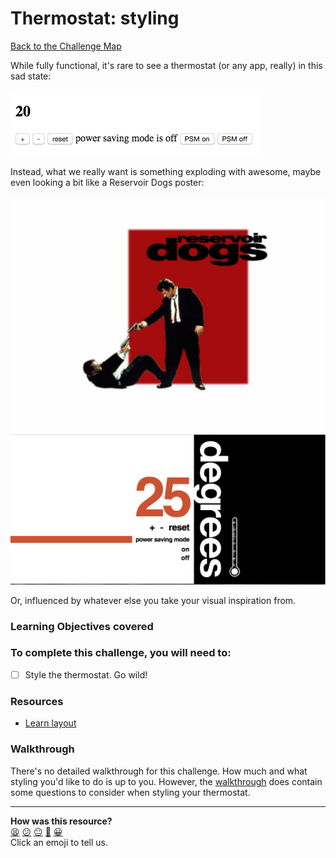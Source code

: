 # Thermostat: styling

[Back to the Challenge Map](README.md)

While fully functional, it's rare to see a thermostat (or any app, really) in this sad state:

![unstyled](images/thermostat-unstyled.png)

Instead, what we really want is something exploding with awesome, maybe even looking a bit like a Reservoir Dogs poster:

![Reservoir Dogs Poster of a man standing up pointing a gun at another man who is lying down and also pointing a gun at the first man.](images/reservoir-dogs.jpg)
![styled](images/thermostat-styled.png)

Or, influenced by whatever else you take your visual inspiration from.

### Learning Objectives covered

### To complete this challenge, you will need to:

- [ ] Style the thermostat.  Go wild!

### Resources

- [Learn layout](http://learnlayout.com/)

### Walkthrough

There's no detailed walkthrough for this challenge.  How much and what styling you'd like to do is up to you.  However, the [walkthrough](walkthroughs/styling.md) does contain some questions to consider when styling your thermostat.

<!-- BEGIN GENERATED SECTION DO NOT EDIT -->

---

**How was this resource?**  
[😫](https://airtable.com/shrUJ3t7KLMqVRFKR?prefill_Repository=course&prefill_File=thermostat_es6/styling.md&prefill_Sentiment=😫) [😕](https://airtable.com/shrUJ3t7KLMqVRFKR?prefill_Repository=course&prefill_File=thermostat_es6/styling.md&prefill_Sentiment=😕) [😐](https://airtable.com/shrUJ3t7KLMqVRFKR?prefill_Repository=course&prefill_File=thermostat_es6/styling.md&prefill_Sentiment=😐) [🙂](https://airtable.com/shrUJ3t7KLMqVRFKR?prefill_Repository=course&prefill_File=thermostat_es6/styling.md&prefill_Sentiment=🙂) [😀](https://airtable.com/shrUJ3t7KLMqVRFKR?prefill_Repository=course&prefill_File=thermostat_es6/styling.md&prefill_Sentiment=😀)  
Click an emoji to tell us.

<!-- END GENERATED SECTION DO NOT EDIT -->
